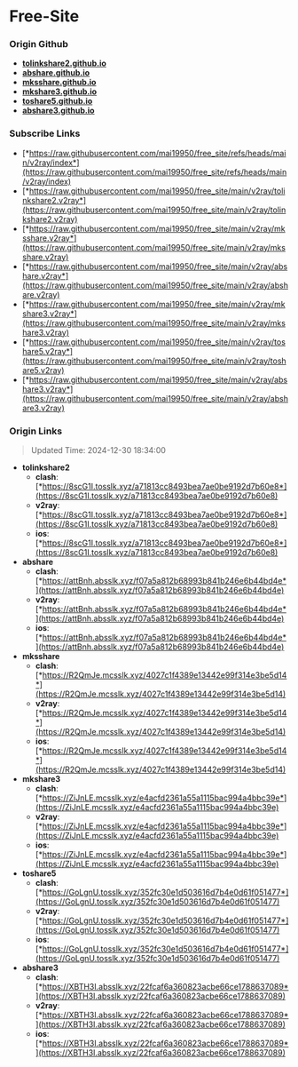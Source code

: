 # Free-Site

### Origin Github

- [**tolinkshare2.github.io**](https://github.com/tolinkshare2/tolinkshare2.github.io)
- [**abshare.github.io**](https://github.com/abshare/abshare.github.io)
- [**mksshare.github.io**](https://github.com/mksshare/mksshare.github.io)
- [**mkshare3.github.io**](https://github.com/mkshare3/mkshare3.github.io)
- [**toshare5.github.io**](https://github.com/toshare5/toshare5.github.io)
- [**abshare3.github.io**](https://github.com/abshare3/abshare3.github.io)

### Subscribe Links

- [*https://raw.githubusercontent.com/mai19950/free_site/refs/heads/main/v2ray/index*](https://raw.githubusercontent.com/mai19950/free_site/refs/heads/main/v2ray/index)
- [*https://raw.githubusercontent.com/mai19950/free_site/main/v2ray/tolinkshare2.v2ray*](https://raw.githubusercontent.com/mai19950/free_site/main/v2ray/tolinkshare2.v2ray)
- [*https://raw.githubusercontent.com/mai19950/free_site/main/v2ray/mksshare.v2ray*](https://raw.githubusercontent.com/mai19950/free_site/main/v2ray/mksshare.v2ray)
- [*https://raw.githubusercontent.com/mai19950/free_site/main/v2ray/abshare.v2ray*](https://raw.githubusercontent.com/mai19950/free_site/main/v2ray/abshare.v2ray)
- [*https://raw.githubusercontent.com/mai19950/free_site/main/v2ray/mkshare3.v2ray*](https://raw.githubusercontent.com/mai19950/free_site/main/v2ray/mkshare3.v2ray)
- [*https://raw.githubusercontent.com/mai19950/free_site/main/v2ray/toshare5.v2ray*](https://raw.githubusercontent.com/mai19950/free_site/main/v2ray/toshare5.v2ray)
- [*https://raw.githubusercontent.com/mai19950/free_site/main/v2ray/abshare3.v2ray*](https://raw.githubusercontent.com/mai19950/free_site/main/v2ray/abshare3.v2ray)

### Origin Links

> Updated Time: 2024-12-30 18:34:00

- **tolinkshare2**
  - **clash**: [*https://8scG1I.tosslk.xyz/a71813cc8493bea7ae0be9192d7b60e8*](https://8scG1I.tosslk.xyz/a71813cc8493bea7ae0be9192d7b60e8)
  - **v2ray**: [*https://8scG1I.tosslk.xyz/a71813cc8493bea7ae0be9192d7b60e8*](https://8scG1I.tosslk.xyz/a71813cc8493bea7ae0be9192d7b60e8)
  - **ios**: [*https://8scG1I.tosslk.xyz/a71813cc8493bea7ae0be9192d7b60e8*](https://8scG1I.tosslk.xyz/a71813cc8493bea7ae0be9192d7b60e8)
- **abshare**
  - **clash**: [*https://attBnh.absslk.xyz/f07a5a812b68993b841b246e6b44bd4e*](https://attBnh.absslk.xyz/f07a5a812b68993b841b246e6b44bd4e)
  - **v2ray**: [*https://attBnh.absslk.xyz/f07a5a812b68993b841b246e6b44bd4e*](https://attBnh.absslk.xyz/f07a5a812b68993b841b246e6b44bd4e)
  - **ios**: [*https://attBnh.absslk.xyz/f07a5a812b68993b841b246e6b44bd4e*](https://attBnh.absslk.xyz/f07a5a812b68993b841b246e6b44bd4e)
- **mksshare**
  - **clash**: [*https://R2QmJe.mcsslk.xyz/4027c1f4389e13442e99f314e3be5d14*](https://R2QmJe.mcsslk.xyz/4027c1f4389e13442e99f314e3be5d14)
  - **v2ray**: [*https://R2QmJe.mcsslk.xyz/4027c1f4389e13442e99f314e3be5d14*](https://R2QmJe.mcsslk.xyz/4027c1f4389e13442e99f314e3be5d14)
  - **ios**: [*https://R2QmJe.mcsslk.xyz/4027c1f4389e13442e99f314e3be5d14*](https://R2QmJe.mcsslk.xyz/4027c1f4389e13442e99f314e3be5d14)
- **mkshare3**
  - **clash**: [*https://ZiJnLE.mcsslk.xyz/e4acfd2361a55a1115bac994a4bbc39e*](https://ZiJnLE.mcsslk.xyz/e4acfd2361a55a1115bac994a4bbc39e)
  - **v2ray**: [*https://ZiJnLE.mcsslk.xyz/e4acfd2361a55a1115bac994a4bbc39e*](https://ZiJnLE.mcsslk.xyz/e4acfd2361a55a1115bac994a4bbc39e)
  - **ios**: [*https://ZiJnLE.mcsslk.xyz/e4acfd2361a55a1115bac994a4bbc39e*](https://ZiJnLE.mcsslk.xyz/e4acfd2361a55a1115bac994a4bbc39e)
- **toshare5**
  - **clash**: [*https://GoLgnU.tosslk.xyz/352fc30e1d503616d7b4e0d61f051477*](https://GoLgnU.tosslk.xyz/352fc30e1d503616d7b4e0d61f051477)
  - **v2ray**: [*https://GoLgnU.tosslk.xyz/352fc30e1d503616d7b4e0d61f051477*](https://GoLgnU.tosslk.xyz/352fc30e1d503616d7b4e0d61f051477)
  - **ios**: [*https://GoLgnU.tosslk.xyz/352fc30e1d503616d7b4e0d61f051477*](https://GoLgnU.tosslk.xyz/352fc30e1d503616d7b4e0d61f051477)
- **abshare3**
  - **clash**: [*https://XBTH3I.absslk.xyz/22fcaf6a360823acbe66ce1788637089*](https://XBTH3I.absslk.xyz/22fcaf6a360823acbe66ce1788637089)
  - **v2ray**: [*https://XBTH3I.absslk.xyz/22fcaf6a360823acbe66ce1788637089*](https://XBTH3I.absslk.xyz/22fcaf6a360823acbe66ce1788637089)
  - **ios**: [*https://XBTH3I.absslk.xyz/22fcaf6a360823acbe66ce1788637089*](https://XBTH3I.absslk.xyz/22fcaf6a360823acbe66ce1788637089)

